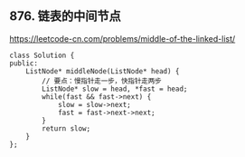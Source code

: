 ## 876. 链表的中间节点

https://leetcode-cn.com/problems/middle-of-the-linked-list/

```
class Solution {
public:
    ListNode* middleNode(ListNode* head) {
        // 要点：慢指针走一步，快指针走两步
        ListNode* slow = head, *fast = head;
        while(fast && fast->next) {
            slow = slow->next;
            fast = fast->next->next;
        }
        return slow;
    }
};
```

